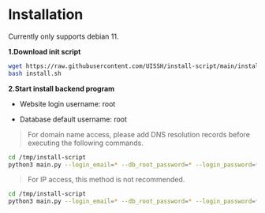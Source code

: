 # Installation

Currently only supports debian 11.

**1.Download init script**

```bash
wget https://raw.githubusercontent.com/UISSH/install-script/main/install.sh
bash install.sh
```

**2.Start install backend program**

- Website login username: root 

- Database default username: root

> For domain name access, please add DNS resolution records before executing the following commands.

```bash
cd /tmp/install-script 
python3 main.py --login_email=* --db_root_password=* --login_password=* --domain=your.domain.com
```

> For IP access, this method is not recommended.
```bash
cd /tmp/install-script 
python3 main.py --login_email=* --db_root_password=* --login_password=*
```

